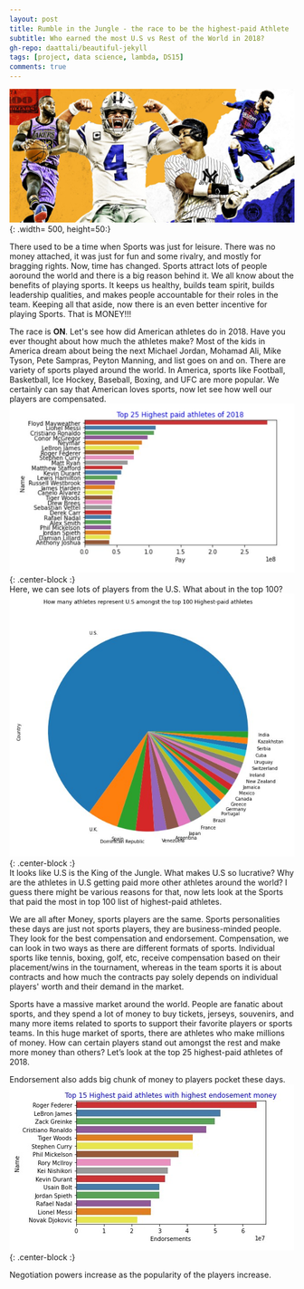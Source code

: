 ```yaml
---
layout: post
title: Rumble in the Jungle - the race to be the highest-paid Athlete
subtitle: Who earned the most U.S vs Rest of the World in 2018?
gh-repo: daattali/beautiful-jekyll
tags: [project, data science, lambda, DS15]
comments: true
---
```

![](/img/athletes.jpg){: .width= 500, height=50:}

There used to be a time when Sports was just for leisure. There was no money attached, it was just for fun and some rivalry, and mostly for bragging rights. Now, time has changed. Sports attract lots of people aoround the world and there is a big reason behind it. We all know about the benefits of playing sports. It keeps us healthy, builds team spirit, builds leadership qualities, and makes people accountable for their roles in the team. Keeping all that aside, now there is an even better incentive for playing Sports. That is MONEY!!!  

The race is **ON**. Let's see how did American athletes do in 2018. Have you ever thought about how much the athletes make? Most of the kids in America dream about being the next Michael Jordan, Mohamad Ali, Mike Tyson, Pete Sampras, Peyton Manning, and list goes on and on. There are variety of sports played around the world. In America, sports like Football, Basketball, Ice Hockey, Baseball, Boxing, and UFC are more popular. We certainly can say that American loves sports, now let see how well our players are compensated.  
![Plot](/img/top25.jpg){: .center-block :}  
Here, we can see lots of players from the U.S. What about in the top 100?  
![](/img/usa.jpg){: .center-block :}  
It looks like U.S is the King of the Jungle. What makes U.S so lucrative? Why are the athletes in U.S getting paid more other athletes around the world? I guess there might be various reasons for that, now lets look at the Sports that paid the most in top 100 list of highest-paid athletes.

We are all after Money, sports players are the same. Sports personalities these days are just not sports players, they are business-minded people. They look for the best compensation and endorsement. Compensation, we can look in two ways as there are different formats of sports. Individual sports like tennis, boxing, golf, etc, receive compensation based on their placement/wins in the tournament, whereas in the team sports it is about contracts and how much the contracts pay solely depends on individual players' worth and their demand in the market.  

Sports have a massive market around the world. People are fanatic about sports, and they spend a lot of money to buy tickets, jerseys, souvenirs, and many more items related to sports to support their favorite players or sports teams. In this huge market of sports, there are athletes who make millions of money. How can certain players stand out amongst the rest and make more money than others? Let’s look at the top 25 highest-paid athletes of 2018.  

Endorsement also adds big chunk of money to players pocket these days. 
  ![Plot](/img/barplot.jpg){: .center-block :}
  
  Negotiation powers increase as the popularity of the players increase. 

